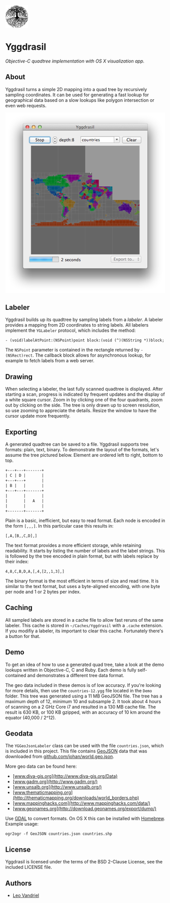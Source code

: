 <img src="icon.png" alt="Yggdrasil Icon" width="72"/>


Yggdrasil
=========

*Objective-C quadtree implementation with OS X visualization app.*


About
-----
Yggdrasil turns a simple 2D mapping into a quad tree by recursively sampling coordinates. It can be used for generating a fast lookup for geographical data based on a slow lookups like polygon intersection or even web requests.

![Screenshot countries of the world](Demo/screenshot.png)


Labeler
-------
Yggdrasil builds up its quadtree by sampling labels from a *labeler*. A labeler provides a mapping from 2D coordinates to string labels. All labelers implement the `YGLabeler` protocol, which includes the method:

    - (void)labelAtPoint:(NSPoint)point block:(void (^)(NSString *))block;

The `NSPoint` parameter is contained in the rectangle returned by `- (NSRect)rect`. The callback block allows for asynchronous lookup, for example to fetch labels from a web server.


Drawing
-------
When selecting a labeler, the last fully scanned quadtree is displayed. After starting a scan, progress is indicated by frequent updates and the display of a white square cursor. Zoom in by clicking one of the four quadrants, zoom out by clicking on the side. The tree is only drawn up to screen resolution, so use zooming to appreciate the details. Resize the window to have the cursor update more frequently.


Exporting
---------
A generated quadtree can be saved to a file. Yggdrasil supports tree formats: plain, text, binary. To demonstrate the layout of the formats, let's assume the tree pictured below. Element are ordered left to right, bottom to top.

    +---+---+-------+
    | C | D |       |
    +---+---+       |
    | B |   |       |
    +---+---+-------+
    |       |       |
    |       |   A   |
    |       |       |
    +-------+-------+

Plain is a basic, inefficient, but easy to read format. Each node is encoded in the form `[,,,]`. In this particular case this results in:

    [,A,[B,,C,D],]

The text format provides a more efficient storage, while retaining readability. It starts by listing the number of labels and the label strings. This is followed by the tree encoded in plain format, but with labels replace by their index:

    4,8,C,B,D,A,[,4,[2,,1,3],]

The binary format is the most efficient in terms of size and read time. It is similar to the text format, but uses a byte-aligned encoding, with one byte per node and 1 or 2 bytes per index.


Caching
-------
All sampled labels are stored in a cache file to allow fast reruns of the same labeler. This cache is stored in `~/Caches/Yggdrasil` with a `.cache` extension. If you modifiy a labeler, its important to clear this cache. Fortunately there's a button for that.


Demo
----
To get an idea of how to use a generated quad tree, take a look at the demo lookups written in Objective-C, C and Ruby. Each demo is fully self-contained and demonstrates a different tree data format.

The geo data included in these demos is of low accuracy. If you're looking for more details, then use the `countries-12.ygg` file located in the `Demo` folder. This tree was generated using a 11 MB GeoJSON file. The tree has a maximum depth of 12, minimum 10 and subsample 2. It took about 4 hours of scanning on a 2 GHz Core i7 and resulted in a 130 MB cache file. The result is 630 KB, or 100 KB gzipped, with an accuracy of 10 km around the equator (40,000 / 2^12).


Geodata
-------
The `YGGeoJsonLabeler` class can be used with the file `countries.json`, which is included in this project. This file contains [GeoJSON](http://www.geojson.org/geojson-spec.html) data that was downloaded from [github.com/johan/world.geo.json](https://github.com/johan/world.geo.json).

More geo data can be found here:

* [www.diva-gis.org](http://www.diva-gis.org/Data)
* [www.gadm.org](http://www.gadm.org/)
* [www.unsalb.org](http://www.unsalb.org/)
* [www.thematicmapping.org](http://thematicmapping.org/downloads/world_borders.php)
* [www.mappinghacks.com](http://www.mappinghacks.com/data/)
* [www.geonames.org](http://download.geonames.org/export/dump/)

Use [GDAL](http://www.gdal.org/) to convert formats. On OS X this can be installed with [Homebrew](http://mxcl.github.com/homebrew/). Example usage:

    ogr2ogr -f GeoJSON countries.json countries.shp


License
-------
Yggdrasil is licensed under the terms of the BSD 2-Clause License, see the included LICENSE file.


Authors
-------
- [Leo Vandriel](http://www.leovandriel.com/)
